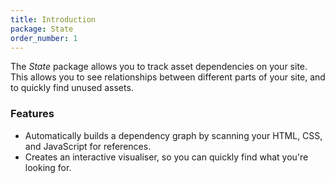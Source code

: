 ```yaml
---
title: Introduction
package: State
order_number: 1
---
```

The _State_ package allows you to track asset dependencies on your site. This allows you to see relationships between different parts of your site, and to quickly find unused assets.

### Features

* Automatically builds a dependency graph by scanning your HTML, CSS, and JavaScript for references.
* Creates an interactive visualiser, so you can quickly find what you're looking for.